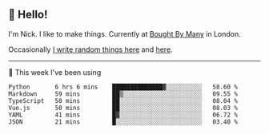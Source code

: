 ## 👋 Hello! 

I'm Nick. I like to make things. Currently at [Bought By Many](https://boughtbymany.com) in London.

Occasionally [I write random things here](https://nicksnell.com) and [here](https://twitter.com/nicksnell).

-------

🚀 This week I've been using

<!--START_SECTION:waka-->

```text
Python       6 hrs 6 mins    ██████████████▓░░░░░░░░░░   58.60 %
Markdown     59 mins         ██▒░░░░░░░░░░░░░░░░░░░░░░   09.55 %
TypeScript   50 mins         ██░░░░░░░░░░░░░░░░░░░░░░░   08.04 %
Vue.js       50 mins         ██░░░░░░░░░░░░░░░░░░░░░░░   08.03 %
YAML         41 mins         █▓░░░░░░░░░░░░░░░░░░░░░░░   06.72 %
JSON         21 mins         █░░░░░░░░░░░░░░░░░░░░░░░░   03.40 %
```

<!--END_SECTION:waka-->
